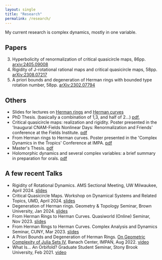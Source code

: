 ```yaml
---
layout: single
title: "Research"
permalink: /research/
---
```


My current research is complex dynamics, mostly in one variable.

## Papers
  3. Hyperbolicity of renormalization of critical quasicircle maps, 86pp. [arxiv:2405.09008](https://arxiv.org/abs/2405.09008)    
  2. Rigidity of J-rotational rational maps and critical quasicircle maps, 58pp. [arXiv:2308.07217](https://arxiv.org/abs/2308.07217)    
  1. A priori bounds and degeneration of Herman rings with bounded type rotation number, 58pp. [arXiv:2302.07794](https://arxiv.org/abs/2302.07794)    

## Others
  * Slides for lectures on [Herman rings](/files/slides-23-12-Herman-rings.pdf) and [Herman curves](/files/slides-23-12-Herman-curves.pdf)   
  * PhD Thesis. (basically a combination of 1,3, and half of 2...) [pdf](/files/PhD_Thesis.pdf),
  * Critical quasicircle maps: realization and rigidity. Poster presented in the 'Inaugural CNAM-Fields Nonlinear Days: Renormalization and Friends' conference at the Fields Institute. [pdf](/files/poster-Critical_quasicircle_maps.pdf)   
  * From Herman rings to Herman curves. Poster presented in the 'Complex Dynamics in the Tropics' Conference at IMPA. [pdf](https://impa.br/wp-content/uploads/2022/11/Poster-Willie-Rush-Lim-nova-versao-poster-rio-2160-3840.pdf)    
  * Master's Thesis. [pdf](/files/masters-thesis.pdf)    
  * Holomorphic dynamics and several complex variables: a brief summary in preparation for orals. [pdf](/files/orals-summary.pdf)    

## A few recent Talks
  * Rigidity of Rotational Dynamics. AMS Sectional Meeting, UW Milwaukee, April 2024. [slides](/files/slides-24-04-rigidity.pdf)
  * Critical Quasicircle Maps. Workshop on Dynamical Systems and Related Topics, UMD, April 2024. [slides](/files/slides-24-04-cqc.pdf)
  * Degeneration of Herman rings. Geometry & Topology Seminar, Brown University, Jan 2024. [slides](/files/slides-24-01-degeneration.pdf)
  * From Herman Rings to Herman Curves. Quasiworld (Online) Seminar, Nov 2023. [slides](/files/slides-23-11-quasiworld.pdf)
  * From Herman Rings to Herman Curves. Complex Analysis and Dynamics Seminar, CUNY, Mar 2023. [slides](/files/slides-23-03-CUNY.pdf)
  * A Priori Bounds and Degeneration of Herman Rings. [On Geometric Complexity of Julia Sets IV](https://www.impan.pl/en/activities/banach-center/conferences/22-juliasets4), Banach Center, IMPAN, Aug 2022. [video](https://www.youtube.com/watch?v=c-gUa7KJucY)
  * What Is... An Orbifold? Graduate Student Seminar, Stony Brook University, Feb 2021. [video](https://youtu.be/AuHZgJ_k9os)
